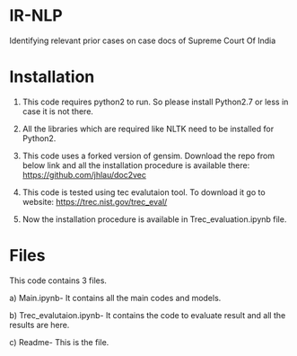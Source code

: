# IR-NLP
Identifying relevant prior cases on case docs of Supreme Court Of India

# Installation

1. This code requires python2 to run. So please install Python2.7 or less in case it is not there.
2. All the libraries which are required like NLTK need to be installed for Python2.

3. This code uses a forked version of gensim. Download the repo from below link and all the installation procedure is available there: https://github.com/jhlau/doc2vec

4. This code is tested using tec evalutaion tool. To download it go to website:  https://trec.nist.gov/trec_eval/
5. Now the installation procedure is available in Trec_evaluation.ipynb file.

# Files

This code contains 3 files.

a) Main.ipynb- It contains all the main codes and models.

b) Trec_evalutaion.ipynb- It contains the code to evaluate result and all the results are here.

c) Readme- This is the file.
